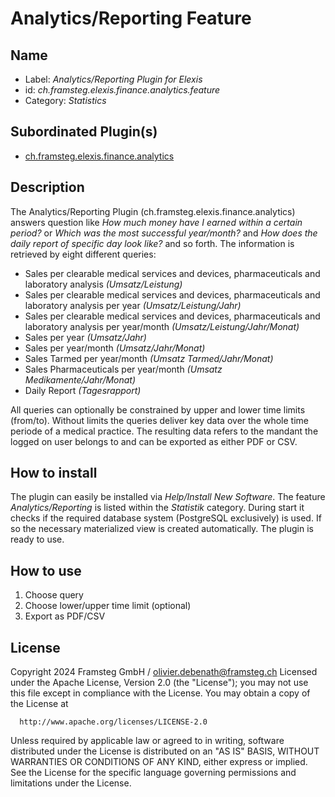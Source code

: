 # Analytics/Reporting Feature
## Name
* Label: _Analytics/Reporting Plugin for Elexis_
* id: _ch.framsteg.elexis.finance.analytics.feature_
* Category: _Statistics_

## Subordinated Plugin(s)
* [ch.framsteg.elexis.finance.analytics](https://github.com/elexis/elexis-3-base/tree/master/bundles/ch.framsteg.elexis.finance.analytics)
## Description
The Analytics/Reporting Plugin (ch.framsteg.elexis.finance.analytics) answers question like *How much money have I earned within a certain period?* or *Which was the most successful year/month?* and *How does the daily report of specific day look like?* and so forth. The information is retrieved by eight different queries:

* Sales per clearable medical services and devices, pharmaceuticals and laboratory analysis _(Umsatz/Leistung)_
* Sales per clearable medical services and devices, pharmaceuticals and laboratory analysis per year _(Umsatz/Leistung/Jahr)_
* Sales per clearable medical services and devices, pharmaceuticals and laboratory analysis per year/month _(Umsatz/Leistung/Jahr/Monat)_
* Sales per year _(Umsatz/Jahr)_
* Sales per year/month _(Umsatz/Jahr/Monat)_
* Sales Tarmed per year/month _(Umsatz Tarmed/Jahr/Monat)_
* Sales Pharmaceuticals per year/month _(Umsatz Medikamente/Jahr/Monat)_
* Daily Report _(Tagesrapport)_

All queries can optionally be constrained by upper and lower time limits (from/to). Without limits the queries deliver key data over the whole time periode of a medical practice. The resulting data refers to the mandant the logged on user belongs to and can be exported as either PDF or CSV.

## How to install
The plugin can easily be installed via *Help/Install New Software*. The feature _Analytics/Reporting_ is listed within the _Statistik_ category. During start it checks if the required database system (PostgreSQL exclusively) is used. If so the necessary materialized view is created automatically. The plugin is ready to use.
## How to use
1. Choose query
2. Choose lower/upper time limit (optional)
3. Export as PDF/CSV

## License
Copyright 2024 Framsteg GmbH / olivier.debenath@framsteg.ch
Licensed under the Apache License, Version 2.0 (the "License");
you may not use this file except in compliance with the License.
You may obtain a copy of the License at

      http://www.apache.org/licenses/LICENSE-2.0

Unless required by applicable law or agreed to in writing, software
distributed under the License is distributed on an "AS IS" BASIS,
WITHOUT WARRANTIES OR CONDITIONS OF ANY KIND, either express or implied.
See the License for the specific language governing permissions and
limitations under the License.
